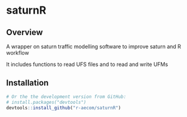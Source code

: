 # saturnR
## Overview
A wrapper on saturn traffic modelling software to improve saturn and R workflow

It includes functions to read UFS files and to read and write UFMs

## Installation

``` r
# Or the the development version from GitHub:
# install.packages("devtools")
devtools::install_github("r-aecom/saturnR")
```
